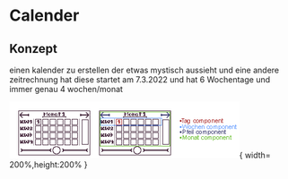 # Calender


## Konzept

einen kalender zu erstellen der etwas mystisch aussieht und eine andere zeitrechnung hat diese startet am 7.3.2022 und hat 6 Wochentage und immer genau 4 wochen/monat

![Alt text](https://github.com/crashlok/Calender/blob/main/concept.png "lala"){ width= 200%,height:200% }
 
